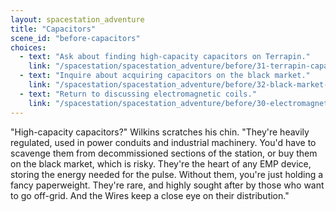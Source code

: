 ```yaml
---
layout: spacestation_adventure
title: "Capacitors"
scene_id: "before-capacitors"
choices:
  - text: "Ask about finding high-capacity capacitors on Terrapin."
    link: "/spacestation/spacestation_adventure/before/31-terrapin-capacitors"
  - text: "Inquire about acquiring capacitors on the black market."
    link: "/spacestation/spacestation_adventure/before/32-black-market-capacitors"
  - text: "Return to discussing electromagnetic coils."
    link: "/spacestation/spacestation_adventure/before/30-electromagnetic-coil"
---
```


"High-capacity capacitors?" Wilkins scratches his chin. "They're heavily regulated, used in power conduits and industrial machinery. You'd have to scavenge them from decommissioned sections of the station, or buy them on the black market, which is risky. They're the heart of any EMP device, storing the energy needed for the pulse. Without them, you're just holding a fancy paperweight. They're rare, and highly sought after by those who want to go off-grid. And the Wires keep a close eye on their distribution."
